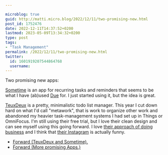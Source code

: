 ```yaml
---

microblog: true
guid: http://matti.micro.blog/2022/12/11/two-promising-new.html
post_id: 1752476
date: 2022-12-11T14:37:52+0200
lastmod: 2023-05-09T13:34:32+0200
type: post
tags:
- "Task Management"
permalink: /2022/12/11/two-promising-new.html
twitter:
  id: 1601919207544864768
  username:
---
```

Two promising new apps:

[Sometime](https://sometime.irisationlab.com) is an app for recurring tasks and reminders that seems to be what I have (ab)used [Due](https://blog.martin-haehnel.de/2022/01/22/good-apps-due.html) for. I just started using it, but the idea is great.

[TeuxDeux](https://teuxdeux.com) is a pretty, minimalistic todo list manager. This year I cut down hard on what I'd call "metawork", that is work to organize other work and abandoned my heavier task-management systems I had set up in Things or OmniFocus. I'm still using their free trial, but I love their clean design and can see myself using this going forward. I love [their approach of doing business](https://teuxdeux.com/purpose) and I think that [their Instagram](https://www.instagram.com/teuxdeuxapp/) is actually funny.

- [Forward (TeuxDeux and Sometime).](https://blog.martin-haehnel.de/2022/12/12/got-an-unexpected.html)
- [Forward (More promising Apps.)](https://blog.martin-haehnel.de/2023/05/09/previously-two-more.html)
